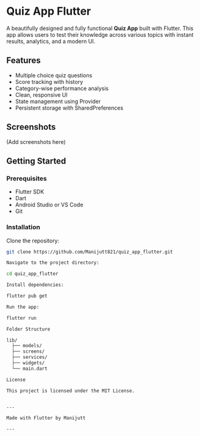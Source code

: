 # Quiz App Flutter

A beautifully designed and fully functional **Quiz App** built with Flutter. This app allows users to test their knowledge across various topics with instant results, analytics, and a modern UI.

## Features

- Multiple choice quiz questions
- Score tracking with history
- Category-wise performance analysis
- Clean, responsive UI
- State management using Provider
- Persistent storage with SharedPreferences

## Screenshots

(Add screenshots here)

## Getting Started

### Prerequisites

- Flutter SDK
- Dart
- Android Studio or VS Code
- Git

### Installation

Clone the repository:

```bash
git clone https://github.com/Manijutt821/quiz_app_flutter.git

Navigate to the project directory:

cd quiz_app_flutter

Install dependencies:

flutter pub get

Run the app:

flutter run

Folder Structure

lib/
  ├── models/
  ├── screens/
  ├── services/
  ├── widgets/
  └── main.dart

License

This project is licensed under the MIT License.


---

Made with Flutter by Manijutt

---
